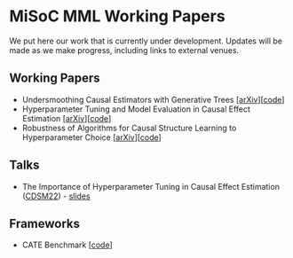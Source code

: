 # MiSoC MML Working Papers

We put here our work that is currently under development. Updates will be made as we make progress, including links to external venues.

## Working Papers
- Undersmoothing Causal Estimators with Generative Trees [[arXiv](http://arxiv.org/abs/2203.08570)][[code](https://github.com/misoc-mml/undersmoothing-data-augmentation)]
- Hyperparameter Tuning and Model Evaluation in Causal Effect Estimation [[arXiv](https://arxiv.org/abs/2303.01412)][[code](https://github.com/misoc-mml/hyperparam-sensitivity)]
- Robustness of Algorithms for Causal Structure Learning to Hyperparameter Choice [[arXiv](https://arxiv.org/abs/2310.18212)][[code](https://github.com/misoc-mml/hyperparams-causal-discovery)]

## Talks
- The Importance of Hyperparameter Tuning in Causal Effect Estimation ([CDSM22](https://www.causalscience.org/meeting/programme/programme-2022/)) - [slides](Model%20Selection%20in%20Causal%20Effect%20Estimation%20-%20CDSM22.pdf)

## Frameworks
- CATE Benchmark [[code](https://github.com/misoc-mml/cate-benchmark)]
